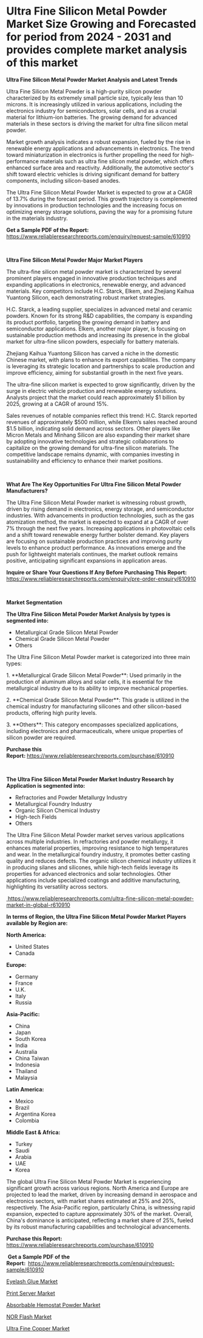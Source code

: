 <p><h1>Ultra Fine Silicon Metal Powder Market Size Growing and Forecasted for period from 2024 - 2031 and provides complete market analysis of this market</h1></p><p><strong>Ultra Fine Silicon Metal Powder Market Analysis and Latest Trends</strong></p>
<p><p>Ultra Fine Silicon Metal Powder is a high-purity silicon powder characterized by its extremely small particle size, typically less than 10 microns. It is increasingly utilized in various applications, including the electronics industry for semiconductors, solar cells, and as a crucial material for lithium-ion batteries. The growing demand for advanced materials in these sectors is driving the market for ultra fine silicon metal powder.</p><p>Market growth analysis indicates a robust expansion, fueled by the rise in renewable energy applications and advancements in electronics. The trend toward miniaturization in electronics is further propelling the need for high-performance materials such as ultra fine silicon metal powder, which offers enhanced surface area and reactivity. Additionally, the automotive sector's shift toward electric vehicles is driving significant demand for battery components, including silicon-based anodes.</p><p>The Ultra Fine Silicon Metal Powder Market is expected to grow at a CAGR of 13.7% during the forecast period. This growth trajectory is complemented by innovations in production technologies and the increasing focus on optimizing energy storage solutions, paving the way for a promising future in the materials industry.</p></p>
<p><strong>Get a Sample PDF of the Report:&nbsp;</strong> <a href="https://www.reliableresearchreports.com/enquiry/request-sample/610910?utm_campaign=9&utm_medium=2&utm_source=Github&utm_content=ia&utm_term=29092024&utm_id=ultra-fine-silicon-metal-powder">https://www.reliableresearchreports.com/enquiry/request-sample/610910</a></p>
<p>&nbsp;</p>
<p><strong>Ultra Fine Silicon Metal Powder Major Market Players</strong></p>
<p><p>The ultra-fine silicon metal powder market is characterized by several prominent players engaged in innovative production techniques and expanding applications in electronics, renewable energy, and advanced materials. Key competitors include H.C. Starck, Elkem, and Zhejiang Kaihua Yuantong Silicon, each demonstrating robust market strategies.</p><p>H.C. Starck, a leading supplier, specializes in advanced metal and ceramic powders. Known for its strong R&D capabilities, the company is expanding its product portfolio, targeting the growing demand in battery and semiconductor applications. Elkem, another major player, is focusing on sustainable production methods and increasing its presence in the global market for ultra-fine silicon powders, especially for battery materials. </p><p>Zhejiang Kaihua Yuantong Silicon has carved a niche in the domestic Chinese market, with plans to enhance its export capabilities. The company is leveraging its strategic location and partnerships to scale production and improve efficiency, aiming for substantial growth in the next five years.</p><p>The ultra-fine silicon market is expected to grow significantly, driven by the surge in electric vehicle production and renewable energy solutions. Analysts project that the market could reach approximately $1 billion by 2025, growing at a CAGR of around 15%. </p><p>Sales revenues of notable companies reflect this trend: H.C. Starck reported revenues of approximately $500 million, while Elkem’s sales reached around $1.5 billion, indicating solid demand across sectors. Other players like Micron Metals and Minhang Silicon are also expanding their market share by adopting innovative technologies and strategic collaborations to capitalize on the growing demand for ultra-fine silicon materials. The competitive landscape remains dynamic, with companies investing in sustainability and efficiency to enhance their market positions.</p></p>
<p>&nbsp;</p>
<p><strong>What Are The Key Opportunities For Ultra Fine Silicon Metal Powder Manufacturers?</strong></p>
<p><p>The Ultra Fine Silicon Metal Powder market is witnessing robust growth, driven by rising demand in electronics, energy storage, and semiconductor industries. With advancements in production technologies, such as the gas atomization method, the market is expected to expand at a CAGR of over 7% through the next five years. Increasing applications in photovoltaic cells and a shift toward renewable energy further bolster demand. Key players are focusing on sustainable production practices and improving purity levels to enhance product performance. As innovations emerge and the push for lightweight materials continues, the market outlook remains positive, anticipating significant expansions in application areas.</p></p>
<p><strong>Inquire or Share Your Questions If Any Before Purchasing This Report:</strong> <a href="https://www.reliableresearchreports.com/enquiry/pre-order-enquiry/610910?utm_campaign=9&utm_medium=2&utm_source=Github&utm_content=ia&utm_term=29092024&utm_id=ultra-fine-silicon-metal-powder">https://www.reliableresearchreports.com/enquiry/pre-order-enquiry/610910</a></p>
<p>&nbsp;</p>
<p><strong>Market Segmentation</strong></p>
<p><strong>The Ultra Fine Silicon Metal Powder Market Analysis by types is segmented into:</strong></p>
<p><ul><li>Metallurgical Grade Silicon Metal Powder</li><li>Chemical Grade Silicon Metal Powder</li><li>Others</li></ul></p>
<p><p>The Ultra Fine Silicon Metal Powder market is categorized into three main types: </p><p>1. **Metallurgical Grade Silicon Metal Powder**: Used primarily in the production of aluminum alloys and solar cells, it is essential for the metallurgical industry due to its ability to improve mechanical properties.</p><p>2. **Chemical Grade Silicon Metal Powder**: This grade is utilized in the chemical industry for manufacturing silicones and other silicon-based products, offering high purity levels.</p><p>3. **Others**: This category encompasses specialized applications, including electronics and pharmaceuticals, where unique properties of silicon powder are required.</p></p>
<p><strong>Purchase this Report:&nbsp;</strong><a href="https://www.reliableresearchreports.com/purchase/610910?utm_campaign=9&utm_medium=2&utm_source=Github&utm_content=ia&utm_term=29092024&utm_id=ultra-fine-silicon-metal-powder">https://www.reliableresearchreports.com/purchase/610910</a></p>
<p>&nbsp;</p>
<p><strong>The Ultra Fine Silicon Metal Powder Market Industry Research by Application is segmented into:</strong></p>
<p><ul><li>Refractories and Powder Metallurgy Industry</li><li>Metallurgical Foundry Industry</li><li>Organic Silicon Chemical Industry</li><li>High-tech Fields</li><li>Others</li></ul></p>
<p><p>The Ultra Fine Silicon Metal Powder market serves various applications across multiple industries. In refractories and powder metallurgy, it enhances material properties, improving resistance to high temperatures and wear. In the metallurgical foundry industry, it promotes better casting quality and reduces defects. The organic silicon chemical industry utilizes it in producing silanes and silicones, while high-tech fields leverage its properties for advanced electronics and solar technologies. Other applications include specialized coatings and additive manufacturing, highlighting its versatility across sectors.</p></p>
<p><a href="https://www.reliableresearchreports.com/ultra-fine-silicon-metal-powder-market-in-global-r610910?utm_campaign=9&utm_medium=2&utm_source=Github&utm_content=ia&utm_term=29092024&utm_id=ultra-fine-silicon-metal-powder">&nbsp;https://www.reliableresearchreports.com/ultra-fine-silicon-metal-powder-market-in-global-r610910</a></p>
<p><strong>In terms of Region, the Ultra Fine Silicon Metal Powder Market Players available by Region are:</strong></p>
<p>
    <p> <strong> North America: </strong>
        <ul>
            <li>United States</li>
            <li>Canada</li>
        </ul>
        </p> 
    <p> <strong> Europe: </strong>
        <ul>
            <li>Germany</li>
            <li>France</li>
            <li>U.K.</li>
            <li>Italy</li>
            <li>Russia</li>
        </ul>
        </p> 
    <p> <strong> Asia-Pacific: </strong>
        <ul>
            <li>China</li>
            <li>Japan</li>
            <li>South Korea</li>
            <li>India</li>
            <li>Australia</li>
            <li>China Taiwan</li>
            <li>Indonesia</li>
            <li>Thailand</li>
            <li>Malaysia</li>
        </ul>
        </p> 
    <p> <strong> Latin America: </strong>
        <ul>
            <li>Mexico</li>
            <li>Brazil</li>
            <li>Argentina Korea</li>
            <li>Colombia</li>
        </ul>
        </p> 
    <p> <strong> Middle East & Africa: </strong>
        <ul>
            <li>Turkey</li>
            <li>Saudi</li>
            <li>Arabia</li>
            <li>UAE</li>
            <li>Korea</li>
        </ul>
    </p>
    </p>
<p><p>The global Ultra Fine Silicon Metal Powder Market is experiencing significant growth across various regions. North America and Europe are projected to lead the market, driven by increasing demand in aerospace and electronics sectors, with market shares estimated at 25% and 20%, respectively. The Asia-Pacific region, particularly China, is witnessing rapid expansion, expected to capture approximately 30% of the market. Overall, China's dominance is anticipated, reflecting a market share of 25%, fueled by its robust manufacturing capabilities and technological advancements.</p></p>
<p><strong>Purchase this Report: </strong><a href="https://www.reliableresearchreports.com/purchase/610910?utm_campaign=9&utm_medium=2&utm_source=Github&utm_content=ia&utm_term=29092024&utm_id=ultra-fine-silicon-metal-powder">https://www.reliableresearchreports.com/purchase/610910</a></p>
<p>&nbsp;<strong>Get a Sample PDF of the Report:&nbsp;&nbsp;</strong><a href="https://www.reliableresearchreports.com/enquiry/request-sample/610910?utm_campaign=9&utm_medium=2&utm_source=Github&utm_content=ia&utm_term=29092024&utm_id=ultra-fine-silicon-metal-powder">https://www.reliableresearchreports.com/enquiry/request-sample/610910</a></p>
<p><strong></strong></p>
<p><p><a href="https://www.linkedin.com/pulse/eyelash-glue-market-analysis-report-global-insights-vod2f?utm_campaign=9&utm_medium=2&utm_source=Github&utm_content=ia&utm_term=29092024&utm_id=ultra-fine-silicon-metal-powder">Eyelash Glue Market</a></p><p><a href="https://issuu.com/reportprime-2/docs/print-server-market-size-2030.pptx_d27fadce477b10?utm_campaign=9&utm_medium=2&utm_source=Github&utm_content=ia&utm_term=29092024&utm_id=ultra-fine-silicon-metal-powder">Print Server Market</a></p><p><a href="https://github.com/AfsanaMia652/Market-Research-Report-List-1/blob/main/absorbable-hemostat-powder-market.md?utm_campaign=9&utm_medium=2&utm_source=Github&utm_content=ia&utm_term=29092024&utm_id=ultra-fine-silicon-metal-powder">Absorbable Hemostat Powder Market</a></p><p><a href="https://issuu.com/reportprime-2/docs/nor-flash-market-size-2030.pptx_fa8b03c674ea10?utm_campaign=9&utm_medium=2&utm_source=Github&utm_content=ia&utm_term=29092024&utm_id=ultra-fine-silicon-metal-powder">NOR Flash Market</a></p><p><a href="https://github.com/AshikRahman665/Market-Research-Report-List-1/blob/main/ultra-fine-copper-market.md?utm_campaign=9&utm_medium=2&utm_source=Github&utm_content=ia&utm_term=29092024&utm_id=ultra-fine-silicon-metal-powder">Ultra Fine Copper Market</a></p></p>